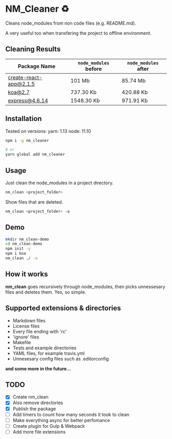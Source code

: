 # NM_Cleaner :recycle:

Cleans node_modules from non code files (e.g. README.md).

A very useful too when transfering the project to offline environment.

## Cleaning Results

| Package Name | `node_modules` before | `node_modules` after |
|--------------|----------------------|-----------------------|
| create-react-app@2.1.5 | 101 Mb | 85.74 Mb |
| koa@2.7 | 737.30 Kb | 420.88 Kb |
| express@4.6.14 | 1548.30 Kb | 971.91 Kb |

## Installation

Tested on versions:
yarn: 1.13
node: 11.10

```sh
npm i -g nm_cleaner

# or
yarn global add nm_cleaner
```

## Usage

Just clean the node_modules in a project directory.

```sh
nm_clean <project_folder>
```

Show files that are deleted.

```sh
nm_clean <project_folder> -a
```

## Demo

```sh
mkdir nm_clean-demo
cd nm_clean-demo
npm init -y
npm i koa
nm_clean ./ -a
```

## How it works

**nm_clean** goes recursively through node_modules, then picks unnessesary files and deletes them. Yes, so simple.

## Supported extensions & directories

* Markdown files
* License files
* Every file ending with 'rc'
* 'ignore' files
* Makefile
* Tests and example directories
* YAML files, for example travis.yml
* Unnesesary config files such as .editorconfig

__and some more in the future...__

## TODO

- [x] Create nm_clean
- [x] Also remove directories
- [x] Publish the package
- [ ] Add timers to count how many seconds it took to clean
- [ ] Make everything async for better perfomance
- [ ] Create plugin for Gulp & Webpack
- [ ] Add more file extensions
